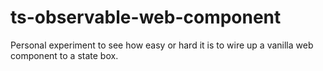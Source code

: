 # ts-observable-web-component
Personal experiment to see how easy or hard it is to wire up a vanilla web component to a state box.
